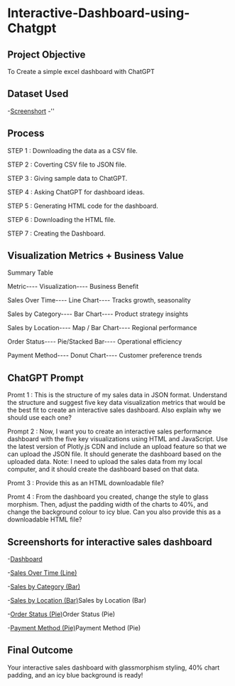 # Interactive-Dashboard-using-Chatgpt
## Project Objective
To Create a simple excel dashboard with ChatGPT

## Dataset Used 
-<a href= "">Screenshort</a>
-''
##  Process
STEP 1 :  Downloading the data as a CSV file.

STEP 2 :  Coverting CSV file to JSON file.

STEP 3 :  Giving sample data to ChatGPT.

STEP 4 :  Asking ChatGPT for dashboard ideas.

STEP 5 :  Generating HTML code for the dashboard.

STEP 6 :  Downloading the HTML file.

STEP 7 :  Creating the Dashboard.

## Visualization Metrics + Business Value
Summary Table

Metric----	                  Visualization----	            Business Benefit

Sales Over Time----	          Line Chart----	              Tracks growth, seasonality

Sales by Category----	        Bar Chart----	                Product strategy insights

Sales by Location----	        Map / Bar Chart----	          Regional performance

Order Status----	            Pie/Stacked Bar----	          Operational efficiency

Payment Method----	          Donut Chart----	              Customer preference trends

## ChatGPT Prompt

Promt  1 : This is the structure of my sales data in JSON format. Understand the structure and suggest five key data visualization metrics that would be the best fit to create an interactive sales dashboard. Also explain why we should use each one?

Prompt 2 :
Now, I want you to create an interactive sales performance dashboard with the five key visualizations using HTML and JavaScript. Use the latest version of Plotly.js CDN and include an upload feature so that we can upload the JSON file. It should generate the dashboard based on the uploaded data.
Note: I need to upload the sales data from my local computer, and it should create the dashboard based on that data.

Promt 3 : Provide this as an HTML downloadable file?

Promt 4 : From the dashboard you created, change the style to glass morphism. Then, adjust the padding width of the charts to 40%, and change the background colour to icy blue. Can you also provide this as a downloadable HTML file?

## Screenshorts for interactive sales dashboard

-<a href= "">Dashboard</a>

-<a href= "">Sales Over Time (Line)</a>

-<a href= "">Sales by Category (Bar)</a>

-<a href= "">Sales by Location (Bar)</a>Sales by Location (Bar)

-<a href= "">Order Status (Pie)</a>Order Status (Pie)

-<a href= "">Payment Method (Pie)</a>Payment Method (Pie)

## Final Outcome

Your interactive sales dashboard with glassmorphism styling, 40% chart padding, and an icy blue background is ready!
